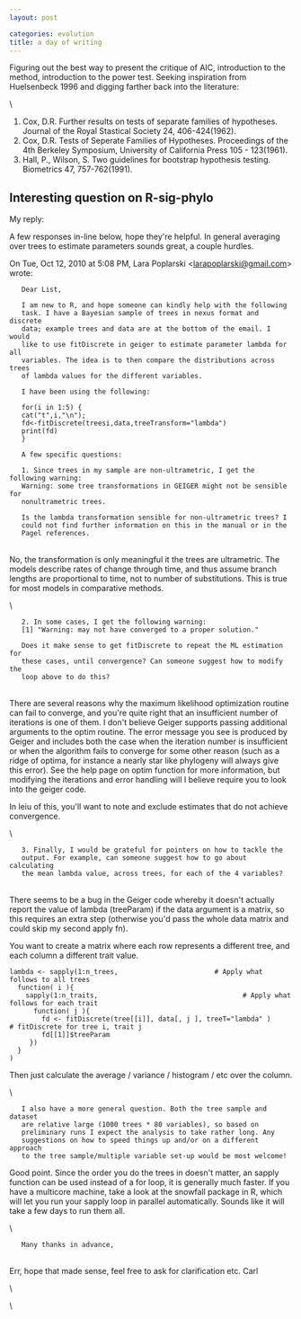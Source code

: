 ```yaml
---
layout: post

categories: evolution
title: a day of writing
---
```







 








Figuring out the best way to present the critique of AIC, introduction
to the method, introduction to the power test. Seeking inspiration from
Huelsenbeck 1996 and digging farther back into the literature:

\

1.  Cox, D.R. Further results on tests of separate families of
    hypotheses. Journal of the Royal Stastical Society 24,
    406-424(1962).
2.  Cox, D.R. Tests of Seperate Families of Hypotheses. Proceedings of
    the 4th Berkeley Symposium, University of California Press 105 -
    123(1961).
3.  Hall, P., Wilson, S. Two guidelines for bootstrap hypothesis
    testing. Biometrics 47, 757-762(1991).

Interesting question on R-sig-phylo
-----------------------------------

My reply:

A few responses in-line below, hope they're helpful. In general
averaging over trees to estimate parameters sounds great, a couple
hurdles.

On Tue, Oct 12, 2010 at 5:08 PM, Lara Poplarski
<larapoplarski@gmail.com\> wrote:

       Dear List,

       I am new to R, and hope someone can kindly help with the following
       task. I have a Bayesian sample of trees in nexus format and discrete
       data; example trees and data are at the bottom of the email. I would
       like to use fitDiscrete in geiger to estimate parameter lambda for all
       variables. The idea is to then compare the distributions across trees
       of lambda values for the different variables.

       I have been using the following:

       for(i in 1:5) {
       cat("t",i,"\n");
       fd<-fitDiscrete(treesi,data,treeTransform="lambda")
       print(fd)
       }

       A few specific questions:

       1. Since trees in my sample are non-ultrametric, I get the following warning:
       Warning: some tree transformations in GEIGER might not be sensible for
       nonultrametric trees.

       Is the lambda transformation sensible for non-ultrametric trees? I
       could not find further information on this in the manual or in the
       Pagel references.

\
 No, the transformation is only meaningful it the trees are ultrametric.
The models describe rates of change through time, and thus assume branch
lengths are proportional to time, not to number of substitutions. This
is true for most models in comparative methods.

\

       2. In some cases, I get the following warning:
       [1] "Warning: may not have converged to a proper solution."

       Does it make sense to get fitDiscrete to repeat the ML estimation for
       these cases, until convergence? Can someone suggest how to modify the
       loop above to do this?

\
 There are several reasons why the maximum likelihood optimization
routine can fail to converge, and you're quite right that an
insufficient number of iterations is one of them. I don't believe Geiger
supports passing additional arguments to the optim routine. The error
message you see is produced by Geiger and includes both the case when
the iteration number is insufficient or when the algorithm fails to
converge for some other reason (such as a ridge of optima, for instance
a nearly star like phylogeny will always give this error). See the help
page on optim function for more information, but modifying the
iterations and error handling will I believe require you to look into
the geiger code.

In leiu of this, you'll want to note and exclude estimates that do not
achieve convergence.

\

       3. Finally, I would be grateful for pointers on how to tackle the
       output. For example, can someone suggest how to go about calculating
       the mean lambda value, across trees, for each of the 4 variables?

\
 There seems to be a bug in the Geiger code whereby it doesn't actually
report the value of lambda (treeParam) if the data argument is a matrix,
so this requires an extra step (otherwise you'd pass the whole data
matrix and could skip my second apply fn).

You want to create a matrix where each row represents a different tree,
and each column a different trait value.

~~~~ {.de1}
lambda <- sapply(1:n_trees,                        # Apply what follows to all trees
  function( i ){
    sapply(1:n_traits,                                    # Apply what follows for each trait
      function( j ){
        fd <- fitDiscrete(tree[[i]], data[, j ], treeT="lambda" )     # fitDiscrete for tree i, trait j
        fd[[1]]$treeParam
     })
  }
)
~~~~

Then just calculate the average / variance / histogram / etc over the
column.

\

       I also have a more general question. Both the tree sample and dataset
       are relative large (1000 trees * 80 variables), so based on
       preliminary runs I expect the analysis to take rather long. Any
       suggestions on how to speed things up and/or on a different approach
       to the tree sample/multiple variable set-up would be most welcome!

Good point. Since the order you do the trees in doesn't matter, an
sapply function can be used instead of a for loop, it is generally much
faster. If you have a multicore machine, take a look at the snowfall
package in R, which will let you run your sapply loop in parallel
automatically. Sounds like it will take a few days to run them all.

\

       Many thanks in advance,

\
 Err, hope that made sense, feel free to ask for clarification etc. Carl

\

\

